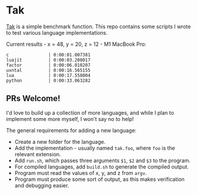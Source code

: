 # Tak

[Tak](https://en.wikipedia.org/wiki/Tak_(function)) is a simple benchmark function. This repo contains some scripts I wrote to test various language implementations.

Current results - x = 48, y = 20, z = 12 - M1 MacBook Pro:
```
c               | 0:00:01.007381
luajit          | 0:00:03.208017
factor          | 0:00:06.010207
uxntal          | 0:00:16.565155
lua             | 0:00:17.558004
python          | 0:00:33.063282
```

## PRs Welcome!

I'd love to build up a collection of more languages, and while I plan to implement some more myself, I won't say no to help!

The general requirements for adding a new language:
- Create a new folder for the language.
- Add the implementation - usually named `tak.foo`, where `foo` is the relevant extension.
- Add `run.sh`, which passes three arguments `$1`, `$2` and `$3` to the program.
- For compiled languages, add `build.sh` to generate the compiled output.
- Program must read the values of x, y, and z from `argv`.
- Program must produce some sort of output, as this makes verification and debugging easier.
